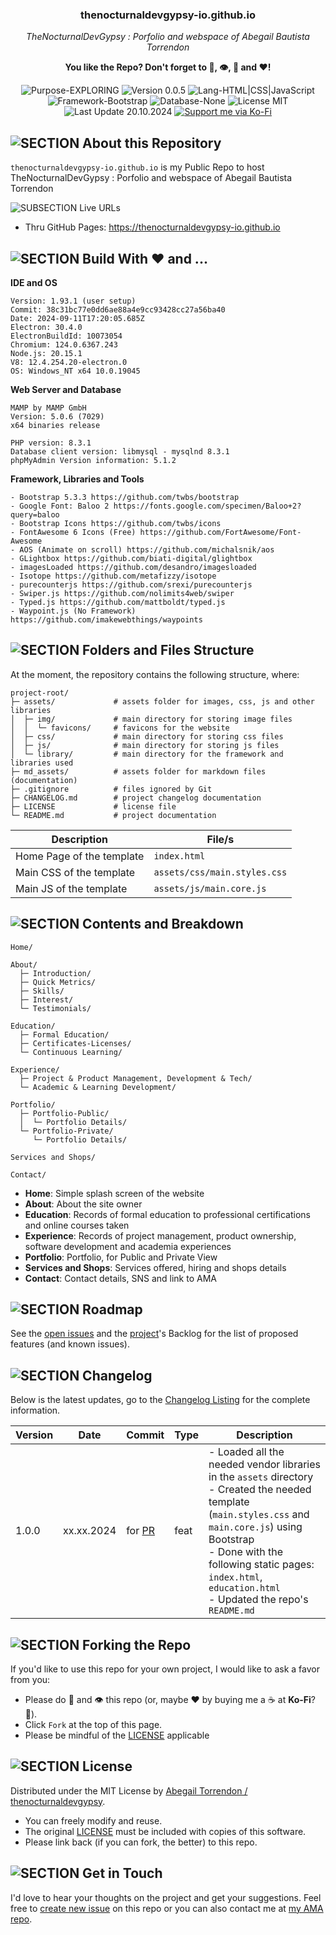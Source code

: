 <!-- <p align="center"><img src="/md_assets/octocat.gif" alt="Logo" width="130" height="130"></p> --> 
<h3 align="center">thenocturnaldevgypsy-io.github.io</h3>
<p align="center"><em>TheNocturnalDevGypsy : Porfolio and webspace of Abegail Bautista Torrendon</em></p>
<p align="center"><strong>You like the Repo? Don't forget to 🌟, 👁️, 🔱 and ❤️!</strong></p>
<p align="center">
   <img src="https://img.shields.io/badge/Purpose-EXPLORING-%2300416a?logoColor=white&labelColor=%2300416a&color=%2324292e&textColor=white" alt="Purpose-EXPLORING">
   <img src="https://img.shields.io/badge/Version-0.0.5-%2300416a?logoColor=white&labelColor=%2300416a&color=%2324292e&textColor=white" alt="Version 0.0.5">
   <img src="https://img.shields.io/badge/Lang-HTML%20|%20CSS%20|%20JavaScript-%2300416a?logoColor=white&labelColor=%2300416a&color=%2324292e&textColor=white" alt="Lang-HTML|CSS|JavaScript">
   <img src="https://img.shields.io/badge/Framework-Bootstrap-%2300416a?logoColor=white&labelColor=%2300416a&color=%2324292e&textColor=white" alt="Framework-Bootstrap">
   <img src="https://img.shields.io/badge/Database-None-%2300416a?logoColor=white&labelColor=%2300416a&color=%2324292e&textColor=white" alt="Database-None">
   <img src="https://img.shields.io/badge/License-MIT-%2300416a?logoColor=white&labelColor=%2300416a&color=%2324292e&textColor=white" alt="License MIT">
   <img src="https://img.shields.io/badge/Last%20Update-20.10.2024-%2300416a?logoColor=white&labelColor=%2300416a&color=%2324292e&textColor=white" alt="Last Update 20.10.2024">
   <a href="https://ko-fi.com/thenocturnaldevgypsy">
      <img src="https://img.shields.io/badge/Support%20me%20via%20Ko--Fi-%2300416a?logo=ko-fi&logoColor=white&color=%2300416a&textColor=white" alt="Support me via Ko-Fi">
   </a>
</p>

## ![SECTION About this Repository](https://custom-icon-badges.demolab.com/badge/-About%20this%20Repository-2471AE?logo=repo&logoColor=white&labelColor=2471AE)

`thenocturnaldevgypsy-io.github.io`  is my Public Repo to host TheNocturnalDevGypsy : Porfolio and webspace of Abegail Bautista Torrendon

![SUBSECTION Live URLs](https://custom-icon-badges.demolab.com/badge/-Live%20URLs-24292e?logo=globe&logoColor=white&labelColor=00416a)

- Thru GitHub Pages: https://thenocturnaldevgypsy-io.github.io

## ![SECTION Build With ❤️ and ...](https://custom-icon-badges.demolab.com/badge/-Build%20With%20❤️%20and%20...-2471AE?logo=tools&logoColor=white&labelColor=2471AE)

**IDE and OS**
```
Version: 1.93.1 (user setup)
Commit: 38c31bc77e0dd6ae88a4e9cc93428cc27a56ba40
Date: 2024-09-11T17:20:05.685Z
Electron: 30.4.0
ElectronBuildId: 10073054
Chromium: 124.0.6367.243
Node.js: 20.15.1
V8: 12.4.254.20-electron.0
OS: Windows_NT x64 10.0.19045
```
**Web Server and Database**
```
MAMP by MAMP GmbH
Version: 5.0.6 (7029)
x64 binaries release

PHP version: 8.3.1
Database client version: libmysql - mysqlnd 8.3.1 
phpMyAdmin Version information: 5.1.2
```
**Framework, Libraries and Tools**
```
- Bootstrap 5.3.3 https://github.com/twbs/bootstrap
- Google Font: Baloo 2 https://fonts.google.com/specimen/Baloo+2?query=baloo
- Bootstrap Icons https://github.com/twbs/icons
- FontAwesome 6 Icons (Free) https://github.com/FortAwesome/Font-Awesome
- AOS (Animate on scroll) https://github.com/michalsnik/aos
- GLightbox https://github.com/biati-digital/glightbox
- imagesLoaded https://github.com/desandro/imagesloaded
- Isotope https://github.com/metafizzy/isotope
- purecounterjs https://github.com/srexi/purecounterjs
- Swiper.js https://github.com/nolimits4web/swiper
- Typed.js https://github.com/mattboldt/typed.js
- Waypoint.js (No Framework) https://github.com/imakewebthings/waypoints
```

## ![SECTION Folders and Files Structure](https://custom-icon-badges.demolab.com/badge/-Folders%20and%20Files%20Structure-2471AE?logo=file-submodule&logoColor=white&labelColor=2471AE)

At the moment, the repository contains the following structure, where:
```
project-root/
├─ assets/             # assets folder for images, css, js and other libraries
│  ├─ img/             # main directory for storing image files
│  │  └─ favicons/     # favicons for the website
│  ├─ css/             # main directory for storing css files
│  ├─ js/              # main directory for storing js files
│  └─ library/         # main directory for the framework and libraries used
├─ md_assets/          # assets folder for markdown files (documentation)
├─ .gitignore          # files ignored by Git
├─ CHANGELOG.md        # project changelog documentation
├─ LICENSE             # license file
└─ README.md           # project documentation
```
| Description | File/s |
| ------------- | ------------- |
| Home Page of the template | `index.html` |
| Main CSS of the template | `assets/css/main.styles.css` |
| Main JS of the template | `assets/js/main.core.js` |

## ![SECTION Contents and Breakdown](https://custom-icon-badges.demolab.com/badge/-Contents%20and%20Breakdown-2471AE?logo=book&logoColor=white&labelColor=2471AE)

```
Home/

About/
  ├─ Introduction/
  ├─ Quick Metrics/
  ├─ Skills/
  ├─ Interest/
  └─ Testimonials/

Education/
  ├─ Formal Education/
  ├─ Certificates-Licenses/
  └─ Continuous Learning/
 
Experience/
  ├─ Project & Product Management, Development & Tech/
  └─ Academic & Learning Development/
   
Portfolio/
  ├─ Portfolio-Public/
  │  └─ Portfolio Details/     
  └─ Portfolio-Private/
     └─ Portfolio Details/     
  
Services and Shops/
   
Contact/
```
- **Home**: Simple splash screen of the website
- **About**: About the site owner
- **Education**: Records of formal education to professional certifications and online courses taken
- **Experience**: Records of project management, product ownership, software development and academia experiences
- **Portfolio**: Portfolio, for Public and Private View
- **Services and Shops**: Services offered, hiring and shops details
- **Contact**: Contact details, SNS and link to AMA
<!-- - ✅ Under ...
- 🚧 Under ...

| Theme | Number of Variants | Description |
| ------------- | ------------- | ------------- |
| [xxx](https://github.com/thenocturnaldevgypsy) | XXX | What was done | -->

<!-- ## ![SECTION Sitemap](https://custom-icon-badges.demolab.com/badge/-Sitemap-2471AE?logo=map&logoSource=feather&logoColor=white&labelColor=2471AE) -->



## ![SECTION Roadmap](https://custom-icon-badges.demolab.com/badge/-Roadmap-2471AE?logo=tasklist&logoColor=white&labelColor=2471AE)
See the [open issues](https://github.com/thenocturnaldevgypsy-io/thenocturnaldevgypsy-io.github.io/issues) and the [project](https://github.com/thenocturnaldevgypsy-io/thenocturnaldevgypsy-io.github.io/projects?query=is%3Aopen)'s Backlog  for the list of proposed features (and known issues).


## ![SECTION Changelog](https://custom-icon-badges.demolab.com/badge/-Changelog-2471AE?logo=log&logoColor=white&labelColor=2471AE)

Below is the latest updates, go to the [Changelog Listing](CHANGELOG.md) for the complete information.

| Version | Date | Commit | Type | Description |
| ------------- | ------------- | ------------- | ------------- | ------------- |
| 1.0.0 | xx.xx.2024 | []() for [PR ]() | feat | - Loaded all the needed vendor libraries in the `assets` directory<br>- Created the needed template (`main.styles.css` and `main.core.js`) using Bootstrap<br>- Done with the following static pages: `index.html`, `education.html`<br>- Updated the repo's `README.md` |

## ![SECTION Forking the Repo](https://custom-icon-badges.demolab.com/badge/-Forking%20the%20Repo-2471AE?logo=repo-forked&logoColor=white&labelColor=2471AE)

If you'd like to use this repo for your own project, I would like to ask a favor from you:
- Please do 🌟 and 👁️ this repo (or, maybe ❤️ by buying me a ☕ at **Ko-Fi**? :smiling_face_with_tear:).
- Click `Fork` at the top of this page.
- Please be mindful of the [LICENSE](LICENSE.md) applicable

## ![SECTION License](https://custom-icon-badges.demolab.com/badge/-License-2471AE?logo=file-badge&logoColor=white&labelColor=2471AE)
Distributed under the MIT License by [Abegail Torrendon / thenocturnaldevgypsy](https://github.com/thenocturnaldevgypsy-io).
- You can freely modify and reuse.
- The original [LICENSE](LICENSE.md) must be included with copies of this software.
- Please link back (if you can fork, the better) to this repo. 

## ![SECTION Get in Touch](https://custom-icon-badges.demolab.com/badge/-Get%20in%20Touch-2471AE?logo=pencil&logoColor=white&labelColor=2471AE)
I'd love to hear your thoughts on the project and get your suggestions. Feel free to [create new issue](https://github.com/thenocturnaldevgypsy-io/thenocturnaldevgypsy-io.github.io/issues/new) on this repo or you can also contact me at [my AMA repo](https://github.com/thenocturnaldevgypsy-io/ama-ask-me-anything).
